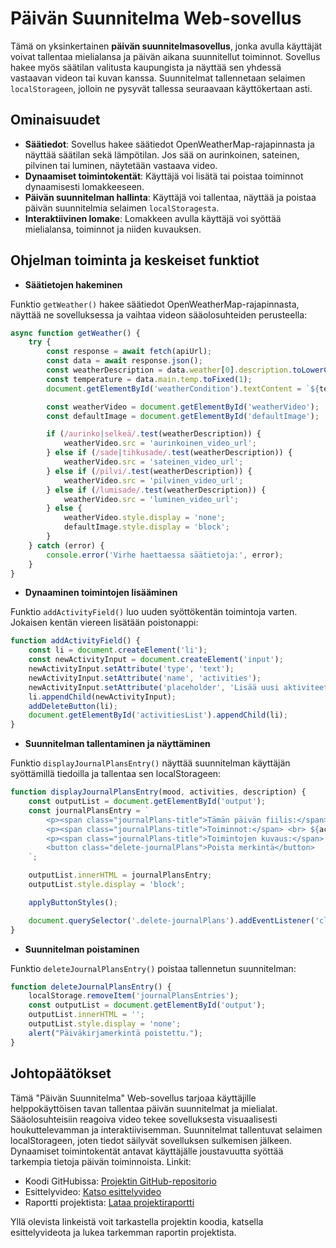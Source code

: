 # Päivän Suunnitelma Web-sovellus

Tämä on yksinkertainen **päivän suunnitelmasovellus**, jonka avulla käyttäjät voivat tallentaa mielialansa ja päivän aikana suunnitellut toiminnot. Sovellus hakee myös säätilan valitusta kaupungista ja näyttää sen yhdessä vastaavan videon tai kuvan kanssa. Suunnitelmat tallennetaan selaimen `localStorageen`, jolloin ne pysyvät tallessa seuraavaan käyttökertaan asti.


## Ominaisuudet

- **Säätiedot**: Sovellus hakee säätiedot OpenWeatherMap-rajapinnasta ja näyttää säätilan sekä lämpötilan. Jos sää on aurinkoinen, sateinen, pilvinen tai luminen, näytetään vastaava video.
- **Dynaamiset toimintokentät**: Käyttäjä voi lisätä tai poistaa toiminnot dynaamisesti lomakkeeseen.
- **Päivän suunnitelman hallinta**: Käyttäjä voi tallentaa, näyttää ja poistaa päivän suunnitelmia selaimen `localStoragesta`.
- **Interaktiivinen lomake**: Lomakkeen avulla käyttäjä voi syöttää mielialansa, toiminnot ja niiden kuvauksen.


## Ohjelman toiminta ja keskeiset funktiot

- **Säätietojen hakeminen**

Funktio `getWeather()` hakee säätiedot OpenWeatherMap-rajapinnasta, näyttää ne sovelluksessa ja vaihtaa videon sääolosuhteiden perusteella:

```javascript
async function getWeather() {
    try {
        const response = await fetch(apiUrl);
        const data = await response.json();
        const weatherDescription = data.weather[0].description.toLowerCase();
        const temperature = data.main.temp.toFixed(1);
        document.getElementById('weatherCondition').textContent = `${temperature}°C, ${weatherDescription}`;

        const weatherVideo = document.getElementById('weatherVideo');
        const defaultImage = document.getElementById('defaultImage');

        if (/aurinko|selkeä/.test(weatherDescription)) {
            weatherVideo.src = 'aurinkoinen_video_url';
        } else if (/sade|tihkusade/.test(weatherDescription)) {
            weatherVideo.src = 'sateinen_video_url';
        } else if (/pilvi/.test(weatherDescription)) {
            weatherVideo.src = 'pilvinen_video_url';
        } else if (/lumisade/.test(weatherDescription)) {
            weatherVideo.src = 'luminen_video_url';
        } else {
            weatherVideo.style.display = 'none';
            defaultImage.style.display = 'block';
        }
    } catch (error) {
        console.error('Virhe haettaessa säätietoja:', error);
    }
}
```

- **Dynaaminen toimintojen lisääminen**

Funktio `addActivityField()` luo uuden syöttökentän toimintoja varten. Jokaisen kentän viereen lisätään poistonappi:
```javascript
function addActivityField() {
    const li = document.createElement('li');
    const newActivityInput = document.createElement('input');
    newActivityInput.setAttribute('type', 'text');
    newActivityInput.setAttribute('name', 'activities');
    newActivityInput.setAttribute('placeholder', 'Lisää uusi aktiviteetti');
    li.appendChild(newActivityInput);
    addDeleteButton(li);
    document.getElementById('activitiesList').appendChild(li);
}
```

- **Suunnitelman tallentaminen ja näyttäminen**

Funktio `displayJournalPlansEntry()` näyttää suunnitelman käyttäjän syöttämillä tiedoilla ja tallentaa sen localStorageen:


```javascript
function displayJournalPlansEntry(mood, activities, description) {
    const outputList = document.getElementById('output');
    const journalPlansEntry = `
        <p><span class="journalPlans-title">Tämän päivän fiilis:</span> <br> ${mood}</p>
        <p><span class="journalPlans-title">Toiminnot:</span> <br> ${activities.join(', ')}</p>
        <p><span class="journalPlans-title">Toimintojen kuvaus:</span> <br> ${description}</p>
        <button class="delete-journalPlans">Poista merkintä</button>
    `;

    outputList.innerHTML = journalPlansEntry;
    outputList.style.display = 'block';

    applyButtonStyles();

    document.querySelector('.delete-journalPlans').addEventListener('click', deleteJournalPlansEntry);
}
```

- **Suunnitelman poistaminen**

Funktio `deleteJournalPlansEntry()` poistaa tallennetun suunnitelman:

```javascript
function deleteJournalPlansEntry() {
    localStorage.removeItem('journalPlansEntries');
    const outputList = document.getElementById('output');
    outputList.innerHTML = '';
    outputList.style.display = 'none';
    alert("Päiväkirjamerkintä poistettu.");
}
```


## Johtopäätökset

Tämä "Päivän Suunnitelma" Web-sovellus tarjoaa käyttäjille helppokäyttöisen tavan tallentaa päivän suunnitelmat ja mielialat. Sääolosuhteisiin reagoiva video tekee sovelluksesta visuaalisesti houkuttelevamman ja interaktiivisemman. Suunnitelmat tallentuvat selaimen localStorageen, joten tiedot säilyvät sovelluksen sulkemisen jälkeen. Dynaamiset toimintokentät antavat käyttäjälle joustavuutta syöttää tarkempia tietoja päivän toiminnoista.
Linkit:

- Koodi GitHubissa: [Projektin GitHub-repositorio](https://danypoz1986.github.io/JavaScriptKurssi.io/Dom_skriptaus_projekti/index.html)
- Esittelyvideo: [Katso esittelyvideo](https://storage.googleapis.com/projektin_video/Registrazione%20%237.mp4)
- Raportti projektista: [Lataa projektiraportti](https://storage.googleapis.com/dom_projektiraportti/Dom_projektiraportti.docx)

Yllä olevista linkeistä voit tarkastella projektin koodia, katsella esittelyvideota ja lukea tarkemman raportin projektista.